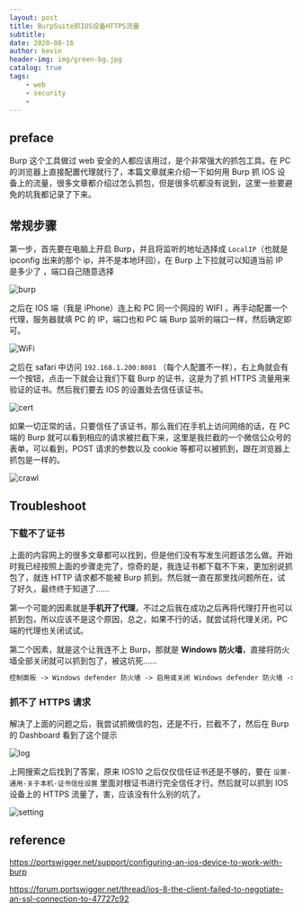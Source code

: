 ```yaml
---
layout: post
title: BurpSuite抓IOS设备HTTPS流量
subtitle: 
date: 2020-08-16
author: kevin
header-img: img/green-bg.jpg
catalog: true
tags:
    - web
    - security
    - 
---
```




## preface



Burp 这个工具做过 web 安全的人都应该用过，是个非常强大的抓包工具。在 PC 的浏览器上直接配置代理就行了，本篇文章就来介绍一下如何用 Burp 抓 IOS 设备上的流量，很多文章都介绍过怎么抓包，但是很多坑都没有说到，这里一些要避免的坑我都记录了下来。



## 常规步骤



第一步，首先要在电脑上开启 Burp，并且将监听的地址选择成 `LocalIP`（也就是 ipconfig 出来的那个 ip，并不是本地环回），在 Burp 上下拉就可以知道当前 IP 是多少了 ，端口自己随意选择



![burp](https://i.loli.net/2020/08/16/Buny3tzmc2ZDxWv.png)



之后在 IOS 端（我是 iPhone）连上和 PC 同一个网段的 WIFI ，再手动配置一个代理，服务器就填 PC 的 IP，端口也和 PC 端 Burp 监听的端口一样，然后确定即可。



![WiFi](https://i.loli.net/2020/08/16/xRBe4WFzIHYpvKs.png)



之后在 safari 中访问 `192.168.1.200:8081` （每个人配置不一样），右上角就会有一个按钮，点击一下就会让我们下载 Burp 的证书，这是为了抓 HTTPS 流量用来验证的证书。然后我们要去 IOS 的设置处去信任该证书。



![cert](https://i.loli.net/2020/08/16/Cc8uJ2Eb4XZswrg.png)



如果一切正常的话，只要信任了该证书，那么我们在手机上访问网络的话，在 PC 端的 Burp 就可以看到相应的请求被拦截下来，这里是我拦截的一个微信公众号的表单，可以看到，POST 请求的参数以及 cookie 等都可以被抓到，跟在浏览器上抓包是一样的。



![crawl](https://i.loli.net/2020/08/16/myx5poXKDAGhPjO.png)



## Troubleshoot



### 下载不了证书



上面的内容网上的很多文章都可以找到，但是他们没有写发生问题该怎么做。开始时我已经按照上面的步骤走完了，惊奇的是，我连证书都下载不下来，更加别说抓包了，就连 HTTP 请求都不能被 Burp 抓到。然后就一直在那里找问题所在，试了好久，最终终于知道了……



第一个可能的因素就是**手机开了代理**，不过之后我在成功之后再将代理打开也可以抓到包，所以应该不是这个原因，总之，如果不行的话，就尝试将代理关闭，PC 端的代理也关闭试试。



第二个因素，就是这个让我连不上 Burp，那就是 **Windows 防火墙**，直接将防火墙全部关闭就可以抓到包了，被这坑死……

```txt
控制面板 -> Windows defender 防火墙 -> 启用或关闭 Windows defender 防火墙 -> 专用和公用网络全都关闭
```



### 抓不了 HTTPS 请求



解决了上面的问题之后，我尝试抓微信的包，还是不行，拦截不了，然后在 Burp 的 Dashboard 看到了这个提示



![log](https://i.loli.net/2020/08/16/uFZH1b9B3ga6MTR.png)



上网搜索之后找到了答案，原来 IOS10 之后仅仅信任证书还是不够的，要在 `设置-通用-关于本机-证书信任设置` 里面对根证书进行完全信任才行。然后就可以抓到 IOS 设备上的 HTTPS 流量了，害，应该没有什么别的坑了。



![setting](https://i.loli.net/2020/08/16/Rd7mS4n95fh3wN2.png)



## reference



https://portswigger.net/support/configuring-an-ios-device-to-work-with-burp

https://forum.portswigger.net/thread/ios-8-the-client-failed-to-negotiate-an-ssl-connection-to-47727c92

